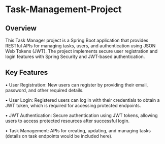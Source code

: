 # Task-Management-Project

## Overview

This Task Manager project is a Spring Boot application that provides RESTful APIs for managing tasks, users, and authentication using JSON Web Tokens (JWT). The project implements secure user registration and login features with Spring Security and JWT-based authentication.

## Key Features

• User Registration: New users can register by providing their email, password, and other required details.

• User Login: Registered users can log in with their credentials to obtain a JWT token, which is required for accessing protected endpoints.

• JWT Authentication: Secure authentication using JWT tokens, allowing users to access protected resources after successful login.

• Task Management: APIs for creating, updating, and managing tasks (details on task endpoints would be included here).
